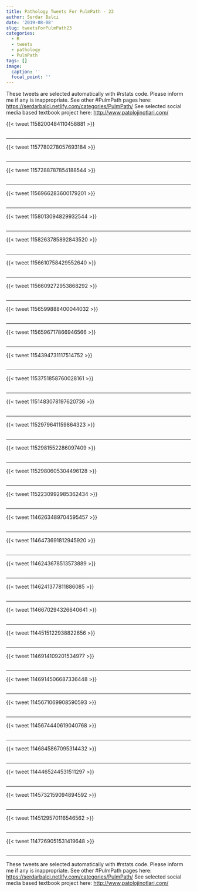 ```yaml
---
title: Pathology Tweets For PulmPath - 23
author: Serdar Balci
date: '2019-08-08'
slug: tweetsForPulmPath23
categories:
  - R
  - tweets
  - pathology
  - PulmPath
tags: []
image:
  caption: ''
  focal_point: ''
---
```



These tweets are selected automatically with #rstats code. Please inform me if any is inappropriate.
See other #PulmPath pages here: https://serdarbalci.netlify.com/categories/PulmPath/ 
See selected social media based textbook project here: http://www.patolojinotlari.com/

{{< tweet 1158200484110458881 >}}
<br>
<br>
<hr>
{{< tweet 1157780278057693184 >}}
<br>
<br>
<hr>
{{< tweet 1157288787854188544 >}}
<br>
<br>
<hr>
{{< tweet 1156966283600179201 >}}
<br>
<br>
<hr>
{{< tweet 1158013094829932544 >}}
<br>
<br>
<hr>
{{< tweet 1158263785892843520 >}}
<br>
<br>
<hr>
{{< tweet 1156610758429552640 >}}
<br>
<br>
<hr>
{{< tweet 1156609272953868292 >}}
<br>
<br>
<hr>
{{< tweet 1156599888400044032 >}}
<br>
<br>
<hr>
{{< tweet 1156596717866946566 >}}
<br>
<br>
<hr>
{{< tweet 1154394731117514752 >}}
<br>
<br>
<hr>
{{< tweet 1153751858760028161 >}}
<br>
<br>
<hr>
{{< tweet 1151483078197620736 >}}
<br>
<br>
<hr>
{{< tweet 1152979641159864323 >}}
<br>
<br>
<hr>
{{< tweet 1152981552286097409 >}}
<br>
<br>
<hr>
{{< tweet 1152980605304496128 >}}
<br>
<br>
<hr>
{{< tweet 1152230992985362434 >}}
<br>
<br>
<hr>
{{< tweet 1146263489704595457 >}}
<br>
<br>
<hr>
{{< tweet 1146473691812945920 >}}
<br>
<br>
<hr>
{{< tweet 1146243678513573889 >}}
<br>
<br>
<hr>
{{< tweet 1146241377811886085 >}}
<br>
<br>
<hr>
{{< tweet 1146670294326640641 >}}
<br>
<br>
<hr>
{{< tweet 1144515122938822656 >}}
<br>
<br>
<hr>
{{< tweet 1146914109201534977 >}}
<br>
<br>
<hr>
{{< tweet 1146914506687336448 >}}
<br>
<br>
<hr>
{{< tweet 1145671069908590593 >}}
<br>
<br>
<hr>
{{< tweet 1145674440619040768 >}}
<br>
<br>
<hr>
{{< tweet 1146845867095314432 >}}
<br>
<br>
<hr>
{{< tweet 1144465244531511297 >}}
<br>
<br>
<hr>
{{< tweet 1145732159094894592 >}}
<br>
<br>
<hr>
{{< tweet 1145129570116546562 >}}
<br>
<br>
<hr>
{{< tweet 1147269051531419648 >}}
<br>
<br>
<hr>


These tweets are selected automatically with #rstats code. Please inform me if any is inappropriate.
See other #PulmPath pages here: https://serdarbalci.netlify.com/categories/PulmPath/ 
See selected social media based textbook project here: http://www.patolojinotlari.com/
